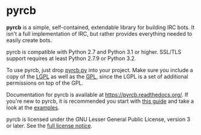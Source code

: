 pyrcb
=====

**pyrcb** is a simple, self-contained, extendable library for building IRC
bots. It isn't a full implementation of IRC, but rather provides everything
needed to easily create bots.

pyrcb is compatible with Python 2.7 and Python 3.1 or higher. SSL/TLS
support requires at least Python 2.7.9 or Python 3.2.

To use pyrcb, just drop [pyrcb.py](pyrcb.py) into your project. Make sure
you include a copy of the [LGPL] as well as the [GPL], since the LGPL is a set
of additional permissions on top of the GPL.

[LGPL]: https://www.gnu.org/licenses/lgpl.txt
[GPL]: https://www.gnu.org/licenses/gpl.txt

Documentation for pyrcb is available at <https://pyrcb.readthedocs.org/>. If
you're new to pyrcb, it is recommended you start with [this guide] and take
a look at the [examples](examples/).

[this guide]: https://pyrcb.readthedocs.org/guide.html

pyrcb is licensed under the GNU Lesser General Public License, version 3 or
later. See the [full license notice](LICENSE).
